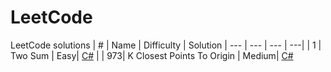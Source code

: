 # LeetCode
LeetCode solutions
| # | Name | Difficulty | Solution
| --- | --- | --- | ---| 
| 1 | Two Sum | Easy| [C#](https://github.com/isadora-vieira-ramos/leetcode/blob/main/solutions/TwoSum.cs) |
| 973| K Closest Points To Origin | Medium| [C#](https://github.com/isadora-vieira-ramos/leetcode/blob/main/solutions/KClosestPointsToOrigin.cs)
